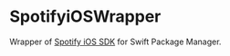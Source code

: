 # SpotifyiOSWrapper

Wrapper of [Spotify iOS SDK](https://github.com/spotify/ios-sdk) for Swift Package Manager.
